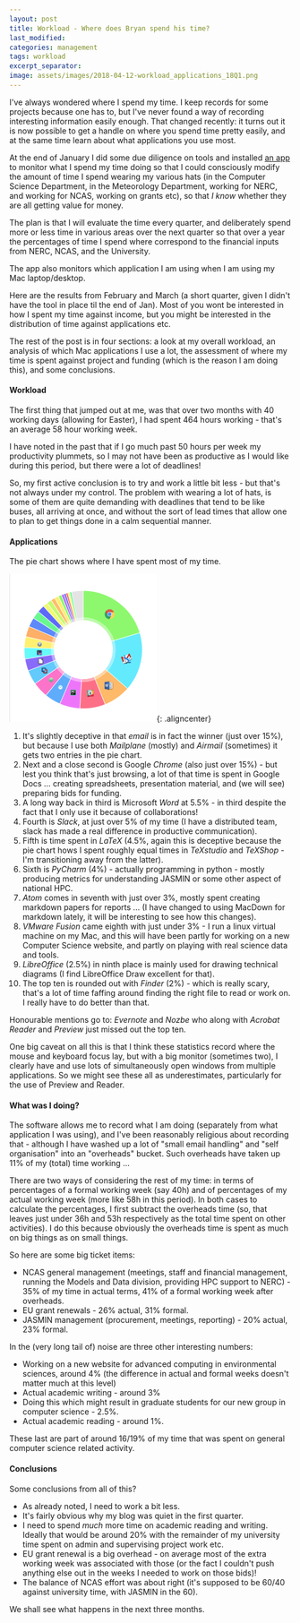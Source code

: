 ```yaml
---
layout: post
title: Workload - Where does Bryan spend his time?
last_modified:
categories: management
tags: workload
excerpt_separator:
image: assets/images/2018-04-12-workload_applications_18Q1.png
---
```


I've always wondered where I spend my time. I keep records for some projects because one has to, but I've never found a way of recording interesting information easily enough. That changed recently: it turns out it is now possible to get a handle on where you spend time pretty easily, and at the same time learn about what applications you use most.

At the end of January I did some due diligence on tools and installed [an app](https://timingapp.com) to monitor what I spend my time doing so that I could consciously modify the amount of time  I spend wearing my various hats (in the Computer Science Department, in the Meteorology Department, working for NERC, and working for NCAS, working on grants etc), so that _I know_ whether they are all getting value for money.

The plan is that I will evaluate the time every quarter, and deliberately spend more or less time in various areas over the next quarter so that over a year the percentages of time I spend where correspond to the financial inputs from NERC, NCAS, and the University.

The app also monitors which application I am using when I am using my Mac laptop/desktop.

Here are the results from February and March (a short quarter, given I didn't have the tool in place til the end of Jan). Most of you wont be interested in how I spent my time against income, but you might be interested in the distribution of time against applications etc.

The rest of the post is in four sections: a look at my overall workload, an analysis of which Mac applications I use a lot, the assessment of where my time is spent against project and funding (which is the reason I am doing this), and some conclusions.

#### Workload

The first thing that jumped out at me, was that over two months with 40 working days (allowing for Easter), I had spent 464 hours working - that's an average 58 hour working week.

I have noted in the past that if I go much past 50 hours per week my productivity plummets, so I may not have been as productive as I would like during this period, but there were a lot of deadlines!

So, my first active conclusion is to try and work a little bit less - but that's not always under my control. The problem with wearing a lot of hats, is some of them are quite demanding with deadlines that tend to be like buses, all arriving at once, and without the sort of lead times that allow one to plan to get things done in a calm sequential manner.

#### Applications

The pie chart shows where I have spent most of my time.

![Pie Chart](/assets/images/2018-04-12-workload_applications_18Q1.png){: .aligncenter}

1. It's slightly deceptive in that _email_ is in fact the winner (just over 15%), but because I use both _Mailplane_ (mostly) and _Airmail_ (sometimes) it gets two entries in the pie chart.
1.  Next and a close second is Google _Chrome_ (also just over 15%) - but lest you think that's just browsing, a lot of that time is spent in Google Docs ... creating spreadsheets, presentation material, and (we will see) preparing bids for funding.
1. A long way back in third is Microsoft _Word_ at 5.5% - in third despite the fact that I only use it because of collaborations!
1. Fourth is _Slack_, at just over 5% of my time (I have a distributed team, slack has made a real difference in productive communication).
2. Fifth is time spent in _LaTeX_ (4.5%, again this is deceptive because the pie chart hows I spent roughly equal times in _TeXstudio_ and _TeXShop_ - I'm transitioning away from the latter).
2. Sixth is _PyCharm_ (4%) - actually programming in python - mostly producing metrics for understanding JASMIN or some other aspect of national HPC.
1. _Atom_ comes in seventh with just over 3%, mostly spent creating markdown papers for reports ... (I have changed to using MacDown for markdown lately, it will be interesting to see how this changes).
2. _VMware Fusion_ came eighth with just under 3% - I run a linux virtual machine on my Mac, and this will have been partly for working on a new Computer Science website, and partly on playing with real science data and tools.
3. _LibreOffice_ (2.5%) in ninth place is mainly used for drawing technical diagrams (I find LibreOffice Draw excellent for that).
4. The top ten is rounded out with _Finder_ (2%) - which is really scary, that's a lot of time faffing around finding the right file to read or work on. I really have to do better than that.

Honourable mentions go to: _Evernote_ and _Nozbe_ who along with _Acrobat Reader_ and _Preview_ just missed out the top ten.

One big caveat on all this is that I think these statistics record where the mouse and keyboard focus lay, but with a big monitor (sometimes two), I clearly have and use lots of simultaneously open windows from multiple applications. So we might see these all as underestimates, particularly for the use of Preview and Reader.

#### What was I doing?

The software allows me to record what I am doing (separately from what application I was using), and I've been reasonably religious about recording that  - although I have washed up a lot of "small email handling" and "self organisation" into an "overheads" bucket. Such overheads have taken up 11% of my (total) time working ...

There are two ways of considering the rest of my time: in terms of percentages of a formal working week (say 40h) and of percentages of my actual working week (more like 58h in this period).  In both cases to calculate the percentages, I first subtract the overheads time (so, that leaves just under 36h and 53h respectively as the total time spent on other activities). I do this because obviously the overheads time is spent as much on big things as on small things.

So here are some big ticket items:

* NCAS general management (meetings, staff and financial management, running the Models and Data division, providing HPC support to NERC) - 35% of my time in actual terms, 41% of a formal working week after overheads.
* EU grant renewals - 26% actual, 31% formal.
* JASMIN management (procurement, meetings, reporting) - 20% actual, 23% formal.

In the (very long tail of) noise are three other interesting numbers:

* Working on a new website for advanced computing in environmental sciences, around 4% (the difference in actual and formal weeks doesn't matter much at this level)
* Actual academic writing - around 3%
* Doing this which might result in graduate students for our new group in computer science - 2.5%.
* Actual academic reading - around 1%.

These last are part of around 16/19% of my time that was spent on general computer science related activity.

#### Conclusions

Some conclusions from all of this?

* As already noted, I need to work a bit less.
* It's fairly obvious why my blog was quiet in the first quarter.
* I need to spend *much* more time on academic reading and writing. Ideally that would be around 20% with the remainder of my university time spent on admin and supervising project work etc.
* EU grant renewal is a big overhead - on average most of the extra working week was associated with those (or the fact I couldn't push anything else out in the weeks I needed to work on those bids)!
* The balance of NCAS effort was about right (it's supposed to be 60/40 against university time, with JASMIN in the 60).

We shall see what happens in the next three months.
